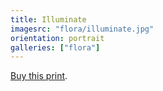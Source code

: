 ```yaml
---
title: Illuminate
imagesrc: "flora/illuminate.jpg"
orientation: portrait
galleries: ["flora"]
---
```


[Buy this print](https://weshargrovephotography.square.site/product/illuminate/11).
